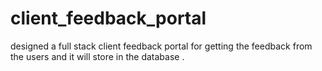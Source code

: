 # client_feedback_portal
designed a full stack client feedback portal for getting the feedback from the users and it will store in the database .

